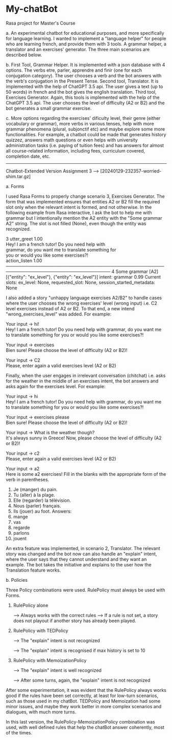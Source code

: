 # My-chatBot
Rasa project for Master's Course 

a. An experimental chatbot for educational purposes, and more specifically for language learning. I wanted to implement a "language helper" for people who are learning french, and provide
them with 3 tools. A grammar helper, a translator and an exercises' generator. The three main scenarios are described below.

b. First Tool, Grammar Helper. It is implemented with a json database with 4 options. The verbs etre, parler, apprendre and finir (one for each conjugation category). The user chooses a verb
and the bot answers with the verb's conjugation in the Present Tense. 
  Second tool, Translator. It is implemented with the help of ChatGPT 3.5 api. The user gives a text (up to 50 words) in french
and the bot gives the english translation. 
  Third tool, Exercises Generator. Again, this tools is implemented with the help of the ChatGPT 3.5 api. The user chooses the level of difficulty (A2 or B2) and the bot generates a small grammar
exercise.

c. More options regarding the exercises' dificulty level, their genre (either vocabulary or grammar), more verbs in various tenses, help with more grammar phenomena (plural, subjonctif etc) and maybe explore 
some more functionalities. For example, a chatbot could be made that generates history quizzez, answers math questions or even helps with university administration tasks (i.e. paying of tuition fees) and 
has answers for almost all course-related information, including fees, curriculum covered, completion date, etc. 

------------------------------------------------------------------------------------------------------------------------------------------------------------------------------------------------------------------------------

Chatbot-Extended Version Assignment 3 --> [20240129-232357-worried-shim.tar.gz]

a. Forms

I used Rasa Forms to properly change scenario 3, Exercises Generator. The form that was implemented ensures that entities A2 or B2 fill the required slot only when the relevant intent is formed, and not otherwise.
In the following example from Rasa interactive, I ask the bot to help me with grammar but I intentionally mention the A2 entity with the "Some grammar A2" string. The slot is not filled (None), even though the entity was recognized.

 3    utter_greet 1.00                                                             
      Hey! I am a french tutor! Do you need help with                              
      grammar, do you want me to translate something for                           
      you or would you like some exercises?!                                       
      action_listen 1.00                                                           
───────────────────────────────────────────────────────────────────────────────────
 4                                                                    Some grammar 
                                                                   [A2][{"entity": 
                                                                      "ex_level"}, 
                                                                        {"entity": 
                                                                      "ex_level"}] 
                                                              intent: grammar 0.99 
Current slots: 
        ex_level: None, requested_slot: None, session_started_metadata: None

I also added a story "unhappy language exercises A2/B2" to handle cases where the user chooses the wrong exercises' level (wrong input) i.e. C2 level exercises instead of A2 or B2. To that end, a new intend "wrong_exercises_level" was added. For example:

Your input ->  hi!                                                                     
Hey! I am a french tutor! Do you need help with grammar, do you want me to translate something for you or would you like some exercises?!

Your input ->  exercises                                                               
Bien sure! Please choose the level of difficulty (A2 or B2)!

Your input ->  C2                                                                      
Please, enter again a valid exercises level (A2 or B2)

Finally, when the user engages in irrelevant conversation (chitchat) i.e. asks for the weather in the middle of an exercises intent, the bot answers and asks again for the exercises level. For example:

Your input ->  hi                                                                      
Hey! I am a french tutor! Do you need help with grammar, do you want me to translate something for you or would you like some exercises?!

Your input ->  exercises please                                                        
Bien sure! Please choose the level of difficulty (A2 or B2)!

Your input ->  What is the weather though?                                             
It's always sunny in Greece! Now, please choose the level of difficulty (A2 or B2)!

Your input ->  c2                                                                      
Please, enter again a valid exercises level (A2 or B2)

Your input ->  a2                                                                      
Here is some a2 exercises! Fill in the blanks with the appropriate form of the verb in parentheses.
1. Je (manger) du pain.
2. Tu (aller) à la plage.
3. Elle (regarder) la télévision.
4. Nous (parler) français.
5. Ils (jouer) au foot.
Answers:
1. mange
2. vas
3. regarde
4. parlons
5. jouent

An extra feature was implemented, in scenario 2, Translator. The relevant story was changed and the bot now can also handle an "explain" intent, where the user says that they cannot understand and they want an example. The bot takes the initiative and explains to the user how the Translation feature works.

b. Policies

Three Policy combinations were used. RulePolicy must always be used with Forms.

1) RulePolicy alone

   --> Always works with the correct rules
   --> If a rule is not set, a story does not playout if another story has already been played.
   
3) RulePolicy with TEDPolicy
   
   --> The "explain" intent is not recognized
   
   --> The "explain" intent is recognised if max history is set to 10

4) RulePolicy with MemoizationPolicy
   
   --> The "explain" intent is well recognized
   
   --> After some turns, again, the "explain" intent is not recognized

After some experimentation, it was evident that the RulePolicy always works good if the rules have been set correctly, at least for low-turn scenarios, such as those used in my chatBot. TEDPolicy and Memoization had some minor issues, and maybe they work better in more complex scenarios and dialogues, with much more turns.

In this last version, the RulePolicy-MemoizationPolicy combination was used, with well defined rules that help the chatBot answer coherently, most of the times.

